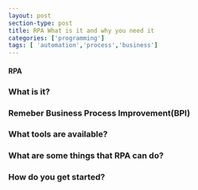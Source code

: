 ```yaml
---
layout: post
section-type: post
title: RPA What is it and why you need it
categories: ['programming']
tags: [ 'automation','process','business']
---
```



#### RPA 

### What is it? 

### Remeber Business Process Improvement(BPI)  

### What tools are available?

### What are some things that RPA can do?

### How do you get started?   





